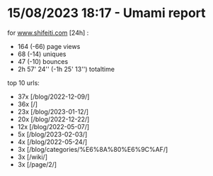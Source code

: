 # 15/08/2023 18:17 - Umami report
for www.shifeiti.com [24h] :

 - 164 (-66) page views
 - 68 (-14) uniques
 - 47 (-10) bounces
 - 2h 57' 24'' (-1h 25' 13'') totaltime


top 10 urls:
 - 37x [/blog/2022-12-09/]
 - 36x [/]
 - 23x [/blog/2023-01-12/]
 - 20x [/blog/2022-12-22/]
 - 12x [/blog/2022-05-07/]
 - 5x [/blog/2023-02-03/]
 - 4x [/blog/2022-05-24/]
 - 3x [/blog/categories/%E6%8A%80%E6%9C%AF/]
 - 3x [/wiki/]
 - 3x [/page/2/]


